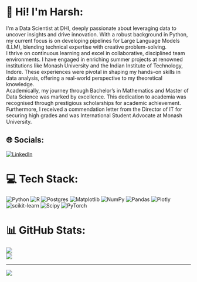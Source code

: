 # 💫 Hi! I'm Harsh:
I'm a Data Scientist at DHI, deeply passionate about leveraging data to uncover insights and drive innovation. With a robust background in Python, my current focus is on developing pipelines for Large Language Models (LLM), blending technical expertise with creative problem-solving.<br>I thrive on continuous learning and excel in collaborative, disciplined team environments. I have engaged in enriching summer projects at renowned institutions like Monash University and the Indian Institute of Technology, Indore. These experiences were pivotal in shaping my hands-on skills in data analysis, offering a real-world perspective to my theoretical knowledge.<br>Academically, my journey through Bachelor’s in Mathematics and Master of Data Science was marked by excellence. This dedication to academia was recognised through prestigious scholarships for academic achievement. Furthermore, I received a commendation letter from the Director of IT for securing high grades and was International Student Advocate at Monash University.


## 🌐 Socials:
[![LinkedIn](https://img.shields.io/badge/LinkedIn-%230077B5.svg?logo=linkedin&logoColor=white)](https://www.linkedin.com/in/harshjoshi2000/) 

# 💻 Tech Stack:
![Python](https://img.shields.io/badge/python-3670A0?style=for-the-badge&logo=python&logoColor=ffdd54) ![R](https://img.shields.io/badge/r-%23276DC3.svg?style=for-the-badge&logo=r&logoColor=white) ![Postgres](https://img.shields.io/badge/postgres-%23316192.svg?style=for-the-badge&logo=postgresql&logoColor=white) ![Matplotlib](https://img.shields.io/badge/Matplotlib-%23ffffff.svg?style=for-the-badge&logo=Matplotlib&logoColor=black) ![NumPy](https://img.shields.io/badge/numpy-%23013243.svg?style=for-the-badge&logo=numpy&logoColor=white) ![Pandas](https://img.shields.io/badge/pandas-%23150458.svg?style=for-the-badge&logo=pandas&logoColor=white) ![Plotly](https://img.shields.io/badge/Plotly-%233F4F75.svg?style=for-the-badge&logo=plotly&logoColor=white) ![scikit-learn](https://img.shields.io/badge/scikit--learn-%23F7931E.svg?style=for-the-badge&logo=scikit-learn&logoColor=white) ![Scipy](https://img.shields.io/badge/SciPy-%230C55A5.svg?style=for-the-badge&logo=scipy&logoColor=%white) ![PyTorch](https://img.shields.io/badge/PyTorch-%23EE4C2C.svg?style=for-the-badge&logo=PyTorch&logoColor=white)
# 📊 GitHub Stats:
![](https://github-readme-stats.vercel.app/api?username=haarshjoshi&theme=tokyonight&hide_border=false&include_all_commits=true&count_private=true)<br/>
![](https://github-readme-streak-stats.herokuapp.com/?user=haarshjoshi&theme=tokyonight&hide_border=false)<br/>

---
[![](https://visitcount.itsvg.in/api?id=haarshjoshi&icon=0&color=0)](https://visitcount.itsvg.in)

<!-- Proudly created with GPRM ( https://gprm.itsvg.in ) -->
